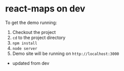 react-maps on dev
==========

To get the demo running:

1. Checkout the project
2. `cd` to the project directory
3. `npm install`
4. `node server`
5. Demo site will be running on `http://localhost:3000`

- updated from dev
